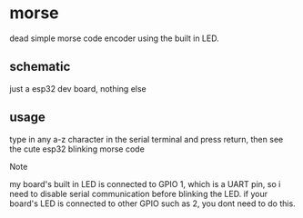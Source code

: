 # morse
dead simple morse code encoder using the built in LED.
## schematic
just a esp32 dev board, nothing else
## usage
type in any a-z character in the serial terminal and press return, then see the cute esp32 blinking morse code
> [!note]
> my board's built in LED is connected to GPIO 1, which is a UART pin, so i need to disable serial communication before blinking the LED. if your board's LED is connected to other GPIO such as 2, you dont need to do this.
